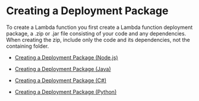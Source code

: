 # Creating a Deployment Package<a name="deployment-package-v2"></a>

To create a Lambda function you first create a Lambda function deployment package, a \.zip or \.jar file consisting of your code and any dependencies\. When creating the zip, include only the code and its dependencies, not the containing folder\.

+ [Creating a Deployment Package \(Node\.js\)](nodejs-create-deployment-pkg.md)

+ [Creating a Deployment Package \(Java\)](lambda-java-how-to-create-deployment-package.md)

+ [Creating a Deployment Package \(C\#\)](lambda-dotnet-how-to-create-deployment-package.md)

+ [Creating a Deployment Package \(Python\)](lambda-python-how-to-create-deployment-package.md)
